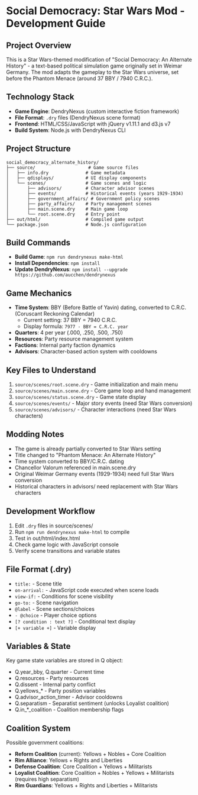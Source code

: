 # Social Democracy: Star Wars Mod - Development Guide

## Project Overview
This is a Star Wars-themed modification of "Social Democracy: An Alternate History" - a text-based political simulation game originally set in Weimar Germany. The mod adapts the gameplay to the Star Wars universe, set before the Phantom Menace (around 37 BBY / 7940 C.R.C.).

## Technology Stack
- **Game Engine**: DendryNexus (custom interactive fiction framework)
- **File Format**: `.dry` files (DendryNexus scene format)
- **Frontend**: HTML/CSS/JavaScript with jQuery v1.11.1 and d3.js v7
- **Build System**: Node.js with DendryNexus CLI

## Project Structure
```
social_democracy_alternate_history/
├── source/                    # Game source files
│   ├── info.dry              # Game metadata
│   ├── qdisplays/            # UI display components
│   └── scenes/               # Game scenes and logic
│       ├── advisors/         # Character advisor scenes
│       ├── events/           # Historical events (years 1929-1934)
│       ├── government_affairs/ # Government policy scenes
│       ├── party_affairs/    # Party management scenes
│       ├── main.scene.dry    # Main game loop
│       └── root.scene.dry    # Entry point
├── out/html/                 # Compiled game output
└── package.json              # Node.js configuration
```

## Build Commands
- **Build Game**: `npm run dendrynexus make-html`
- **Install Dependencies**: `npm install`
- **Update DendryNexus**: `npm install --upgrade https://github.com/aucchen/dendrynexus`

## Game Mechanics
- **Time System**: BBY (Before Battle of Yavin) dating, converted to C.R.C. (Coruscant Reckoning Calendar)
  - Current setting: 37 BBY = 7940 C.R.C.
  - Display formula: `7977 - BBY = C.R.C. year`
- **Quarters**: 4 per year (.000, .250, .500, .750)
- **Resources**: Party resource management system
- **Factions**: Internal party faction dynamics
- **Advisors**: Character-based action system with cooldowns

## Key Files to Understand
1. `source/scenes/root.scene.dry` - Game initialization and main menu
2. `source/scenes/main.scene.dry` - Core game loop and hand management
3. `source/scenes/status.scene.dry` - Game state display
4. `source/scenes/events/` - Major story events (need Star Wars conversion)
5. `source/scenes/advisors/` - Character interactions (need Star Wars characters)

## Modding Notes
- The game is already partially converted to Star Wars setting
- Title changed to "Phantom Menace: An Alternate History"
- Time system converted to BBY/C.R.C. dating
- Chancellor Valorum referenced in main.scene.dry
- Original Weimar Germany events (1929-1934) need full Star Wars conversion
- Historical characters in advisors/ need replacement with Star Wars characters

## Development Workflow
1. Edit `.dry` files in source/scenes/
2. Run `npm run dendrynexus make-html` to compile
3. Test in out/html/index.html
4. Check game logic with JavaScript console
5. Verify scene transitions and variable states

## File Format (.dry)
- `title:` - Scene title
- `on-arrival:` - JavaScript code executed when scene loads  
- `view-if:` - Conditions for scene visibility
- `go-to:` - Scene navigation
- `@label` - Scene sections/choices
- `- @choice` - Player choice options
- `[? condition : text ?]` - Conditional text display
- `[+ variable +]` - Variable display

## Variables & State
Key game state variables are stored in Q object:
- Q.year_bby, Q.quarter - Current time
- Q.resources - Party resources
- Q.dissent - Internal party conflict
- Q.yellows_* - Party position variables
- Q.advisor_action_timer - Advisor cooldowns
- Q.separatism - Separatist sentiment (unlocks Loyalist coalition)
- Q.in_*_coalition - Coalition membership flags

## Coalition System
Possible government coalitions:
- **Reform Coalition** (current): Yellows + Nobles + Core Coalition
- **Rim Alliance**: Yellows + Rights and Liberties
- **Defense Coalition**: Core Coalition + Yellows + Militarists
- **Loyalist Coalition**: Core Coalition + Nobles + Yellows + Militarists (requires high separatism)
- **Rim Guardians**: Yellows + Rights and Liberties + Militarists